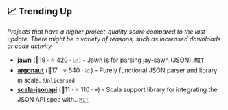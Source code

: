 ## 📈 Trending Up

_Projects that have a higher project-quality score compared to the last update. There might be a variety of reasons, such as increased downloads or code activity._

- <b><a href="https://github.com/typelevel/jawn">jawn</a></b> (🥈19 ·  ⭐ 420 · 📈) - Jawn is for parsing jay-sawn (JSON). <code><a href="http://bit.ly/34MBwT8">MIT</a></code>
- <b><a href="https://github.com/argonaut-io/argonaut">argonaut</a></b> (🥉17 ·  ⭐ 540 · 📈) - Purely functional JSON parser and library in scala. <code>❗Unlicensed</code>
- <b><a href="https://github.com/scala-jsonapi/scala-jsonapi">scala-jsonapi</a></b> (🥉11 ·  ⭐ 110 · 💀) - Scala support library for integrating the JSON API spec with.. <code><a href="http://bit.ly/34MBwT8">MIT</a></code>

